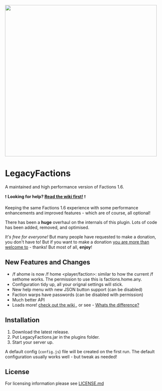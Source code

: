 <img src="https://raw.githubusercontent.com/redstone/LegacyFactions/master/media/legacyfactions.png" width="500">

# LegacyFactions
A maintained and high performance version of Factions 1.6.

❗️ **Looking for help? [Read the wiki first!](https://github.com/redstone/LegacyFactions/wiki)** ❗️

Keeping the same Factions 1.6 experience with some performance enhancements and improved features - which are of course, all optional!

There has been a **huge** overhaul on the internals of this plugin. Lots of code has been added, removed, and optimised. 

_It's free for everyone!_ But many people have requested to make a donation, you don't have to! But if you want to make a donation [you are more than welcome to](https://www.paypal.me/markhughes/10usd) - thanks! But most of all, **enjoy**!

## New Features and Changes
* /f ahome is now /f home <name> <player/faction>: similar to how the current /f sethome works. The permission to use this is factions.home.any.
* Configuration tidy up, all your orignal settings will stick.
* New help menu with new JSON button support (can be disabled)
* Faction warps have passwords (can be disabled with permission)
* Much better API
* Loads more! [check out the wiki ](https://github.com/redstone/LegacyFactions/wiki), or see - [Whats the difference?](https://github.com/redstone/LegacyFactions/wiki/Whats-the-difference%3F)

## Installation
1. Download the latest release.
2. Put LegacyFactions.jar in the plugins folder.
3. Start your server up.

A default config (`config.js`) file will be created on the first run. The default configuration usually works well - but tweak as needed!

## License
For licensing information please see [LICENSE.md](LICENSE.md)
